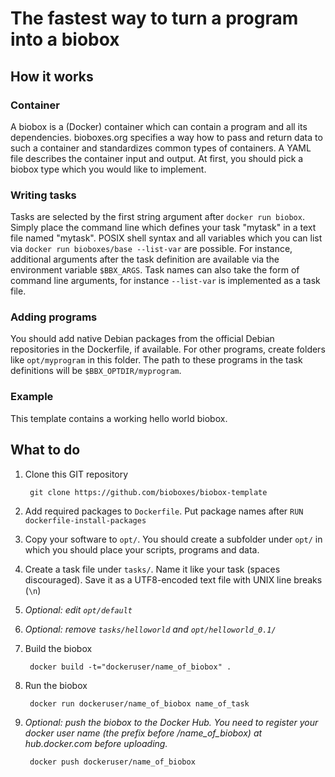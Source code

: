 # The fastest way to turn a program into a biobox

## How it works

### Container
A biobox is a (Docker) container which can contain a program and all its dependencies. bioboxes.org specifies a way how to pass and return data to such a container and standardizes common types of containers. A YAML file describes the container input and output. At first, you should pick a biobox type which you would like to implement.

### Writing tasks
Tasks are selected by the first string argument after `docker run biobox`. Simply place the command line which defines your task "mytask" in a text file named "mytask". POSIX shell syntax and all variables which you can list via `docker run bioboxes/base --list-var` are possible. For instance, additional arguments after the task definition are available via the environment variable `$BBX_ARGS`. Task names can also take the form of command line arguments, for instance `--list-var` is implemented as a task file.

### Adding programs
You should add native Debian packages from the official Debian repositories in the Dockerfile, if available. For other programs, create  folders like `opt/myprogram` in this folder. The path to these programs in the task definitions will be `$BBX_OPTDIR/myprogram`.

### Example
This template contains a working hello world biobox.

## What to do

1. Clone this GIT repository

        git clone https://github.com/bioboxes/biobox-template

2. Add required packages to `Dockerfile`. Put package names after `RUN dockerfile-install-packages`
3. Copy your software to `opt/`. You should create a subfolder under `opt/` in which you should place your scripts, programs and data.
4. Create a task file under `tasks/`. Name it like your task (spaces discouraged). Save it as a UTF8-encoded text file with UNIX line breaks (`\n`)
5. *Optional: edit `opt/default`*
6. *Optional: remove `tasks/helloworld` and `opt/helloworld_0.1/`*
7. Build the biobox

        docker build -t="dockeruser/name_of_biobox" .

8. Run the biobox

        docker run dockeruser/name_of_biobox name_of_task

9. *Optional: push the biobox to the Docker Hub. You need to register your docker user name (the prefix before /name_of_biobox) at hub.docker.com before uploading.*

        docker push dockeruser/name_of_biobox
